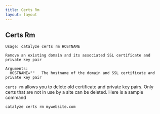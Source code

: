 ```yaml
---
title: Certs Rm
layout: layout
---
```


## Certs Rm

```
Usage: catalyze certs rm HOSTNAME

Remove an existing domain and its associated SSL certificate and private key pair

Arguments:
  HOSTNAME=""   The hostname of the domain and SSL certificate and private key pair
```

`certs rm` allows you to delete old certificate and private key pairs. Only certs that are not in use by a site can be deleted. Here is a sample command

```
catalyze certs rm mywebsite.com
```
